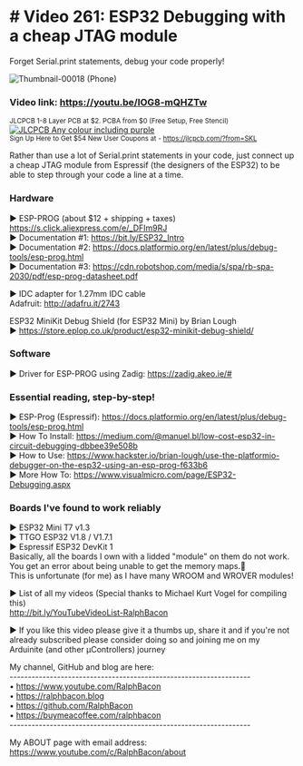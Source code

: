 # # Video 261: ESP32 Debugging with a cheap JTAG module  
Forget Serial.print statements, debug your code properly!  

![Thumbnail-00018 (Phone)](https://user-images.githubusercontent.com/20911308/223477128-8d5d9eb0-d804-4ba0-b9f6-d333689c8edf.png)

### Video link: https://youtu.be/lOG8-mQHZTw  

<sub>JLCPCB 1-8 Layer PCB at $2. PCBA from $0 (Free Setup, Free Stencil)</sub>  
[![JLCPCB Any colour including purple](https://user-images.githubusercontent.com/20911308/223475598-b2e00f51-f634-4802-a6c1-336b02c748d6.jpg "JLCPCB 1-8 Layer PCB at $2. PCBA from $0 (Free Setup, Free Stencil)
Sign Up Here to Get $54 New User Coupons")](https://jlcpcb.com/FROM=SKL)  
<sup>Sign Up Here to Get $54 New User Coupons at -  https://jlcpcb.com/?from=SKL</sup>  

Rather than use a lot of Serial.print statements in your code, just connect up a cheap JTAG module from Espressif (the designers of the ESP32) to be able to step through your code a line at a time.

### Hardware  
► ESP-PROG (about $12 + shipping + taxes) https://s.click.aliexpress.com/e/_DFIm9RJ    
► Documentation #1: https://bit.ly/ESP32_Intro  
► Documentation #2: https://docs.platformio.org/en/latest/plus/debug-tools/esp-prog.html  
► Documentation #3: https://cdn.robotshop.com/media/s/spa/rb-spa-2030/pdf/esp-prog-datasheet.pdf  

► IDC adapter for 1.27mm IDC cable  
Adafruit: http://adafru.it/2743  

ESP32 MiniKit Debug Shield (for ESP32 Mini) by Brian Lough  
► https://store.eplop.co.uk/product/esp32-minikit-debug-shield/  

### Software  
► Driver for ESP-PROG using Zadig: https://zadig.akeo.ie/#  

### Essential reading, step-by-step!  
► ESP-Prog (Espressif): https://docs.platformio.org/en/latest/plus/debug-tools/esp-prog.html  
► How To Install: https://medium.com/@manuel.bl/low-cost-esp32-in-circuit-debugging-dbbee39e508b  
► How to Use: https://www.hackster.io/brian-lough/use-the-platformio-debugger-on-the-esp32-using-an-esp-prog-f633b6  
► More How To: https://www.visualmicro.com/page/ESP32-Debugging.aspx  

### Boards I've found to work reliably  
► ESP32 Mini T7 v1.3  
► TTGO ESP32 V1.8 / V1.7.1  
► Espressif ESP32 DevKit 1  
Basically, all the boards I own with a lidded "module" on them do not work. You get an error about being unable to get the memory maps.🤷  
This is unfortunate (for me) as I have many WROOM and WROVER modules!  

► List of all my videos
(Special thanks to Michael Kurt Vogel for compiling this)  
http://bit.ly/YouTubeVideoList-RalphBacon

► If you like this video please give it a thumbs up, share it and if you're not already subscribed please consider doing so and joining me on my Arduinite (and other μControllers) journey

My channel, GitHub and blog are here:  
\------------------------------------------------------------------  
• https://www.youtube.com/RalphBacon  
• https://ralphbacon.blog  
• https://github.com/RalphBacon  
• https://buymeacoffee.com/ralphbacon  
\------------------------------------------------------------------

My ABOUT page with email address: https://www.youtube.com/c/RalphBacon/about



